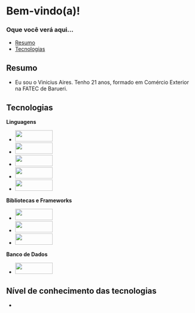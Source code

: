 # Bem-vindo(a)!

### Oque você verá aqui...
<!--ts-->
   * [Resumo](#resumo)
   * [Tecnologias](#tecnologias)
<!--te-->

## Resumo
- Eu sou o Vinicius Aires. Tenho 21 anos, formado em Comércio Exterior na FATEC de Barueri. 

## Tecnologias
**Linguagens**
- <code><img height="30" width="100" src= "https://img.shields.io/badge/HTML5-E34F26?style=for-the-badge&logo=html5&logoColor=white"></code>
- <code><img height="30" width="100" src= "https://img.shields.io/badge/CSS3-1572B6?style=for-the-badge&logo=css3&logoColor=white"></code>
- <code><img height="30" width="100" src= "https://img.shields.io/badge/Sass-CC6699?style=for-the-badge&logo=sass&logoColor=white"></code>
- <code><img height="30" width="100" src= "https://img.shields.io/badge/JavaScript-323330?style=for-the-badge&logo=javascript&logoColor=F7DF1E"></code>
- <code><img height="30" width="100" src= "https://img.shields.io/badge/Node.js-339933?style=for-the-badge&logo=nodedotjs&logoColor=white"></code>

**Bibliotecas e Frameworks**
- <code><img height="30" width="100" src= "https://img.shields.io/badge/React-20232A?style=for-the-badge&logo=react&logoColor=61DAFB"></code>
- <code><img height="30" width="100" src= "https://img.shields.io/badge/Express.js-000000?style=for-the-badge&logo=express&logoColor=white"></code>
- <code><img height="30" width="100" src= "https://img.shields.io/badge/Expo-1B1F23?style=for-the-badge&logo=expo&logoColor=white"></code>

**Banco de Dados**
- <code><img height="30" width="100" src= "https://img.shields.io/badge/MySQL-005C84?style=for-the-badge&logo=mysql&logoColor=white"></code>

## Nível de conhecimento das tecnologias
- 
